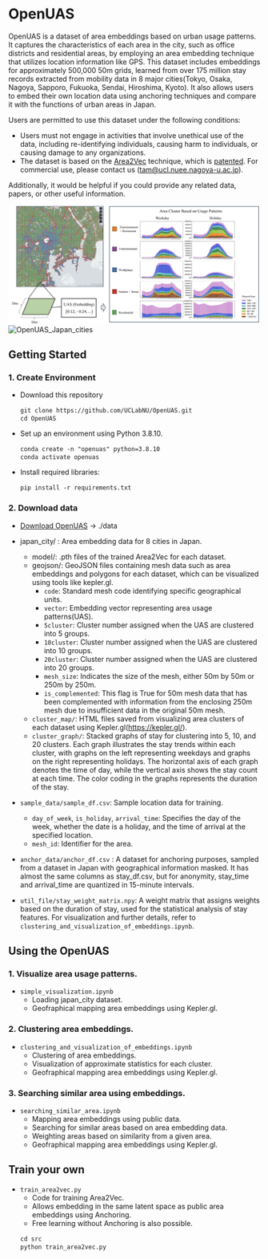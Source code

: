 # OpenUAS

OpenUAS is a dataset of area embeddings based on urban usage patterns. It captures the characteristics of each area in the city, such as office districts and residential areas, by employing an area embedding technique that utilizes location information like GPS. This dataset includes embeddings for approximately 500,000 50m grids, learned from over 175 million stay records extracted from mobility data in 8 major cities(Tokyo, Osaka, Nagoya, Sapporo, Fukuoka, Sendai, Hiroshima, Kyoto). It also allows users to embed their own location data using anchoring techniques and compare it with the functions of urban areas in Japan.

Users are permitted to use this dataset under the following conditions:

- Users must not engage in activities that involve unethical use of the data, including re-identifying individuals, causing harm to individuals, or causing damage to any organizations.
- The dataset is based on the [Area2Vec](https://arxiv.org/html/2401.10648v1) technique, which is [patented](https://patentcenter.uspto.gov/applications/17205532). For commercial use, please contact us (tam@ucl.nuee.nagoya-u.ac.jp).

Additionally, it would be helpful if you could provide any related data, papers, or other useful information.

![OpenUAS_Tokyo](OpenUAS_image.png)
![OpenUAS_Japan_cities](japan_cities_image.png)

## Getting Started

### 1. Create Environment

- Download this repository

  ```
  git clone https://github.com/UCLabNU/OpenUAS.git
  cd OpenUAS
  ```

- Set up an environment using Python 3.8.10.
  ```
  conda create -n "openuas" python=3.8.10
  conda activate openuas
  ```
- Install required libraries:
  ```
  pip install -r requirements.txt
  ```

### 2. Download data

- [Download OpenUAS](<[https://drive.google.com/file/d/1ggMGL_71nNmHL1A-iOuUfYjgWBxN5qC7/view?usp=drive_link](https://drive.google.com/file/d/1Q50MJiOojZQEqV-eVvFpS_hhY0pjyopv/view?usp=sharing)>) -> ./data

<!-- <details>
  <summary><b>Dataset desctiption</b></summary> -->

- japan_city/ : Area embedding data for 8 cities in Japan.

  - model/: .pth files of the trained Area2Vec for each dataset.
  - geojson/: GeoJSON files containing mesh data such as area embeddings and polygons for each dataset, which can be visualized using tools like kepler.gl.
    - `code`: Standard mesh code identifying specific geographical units.
    - `vector`: Embedding vector representing area usage patterns(UAS).
    - `5cluster`: Cluster number assigned when the UAS are clustered into 5 groups.
    - `10cluster`: Cluster number assigned when the UAS are clustered into 10 groups.
    - `20cluster`: Cluster number assigned when the UAS are clustered into 20 groups.
    - `mesh_size`: Indicates the size of the mesh, either 50m by 50m or 250m by 250m.
    - `is_complemented`: This flag is True for 50m mesh data that has been complemented with information from the enclosing 250m mesh due to insufficient data in the original 50m mesh.
  - `cluster_map/`: HTML files saved from visualizing area clusters of each dataset using Kepler.gl(https://kepler.gl/).
  - `cluster_graph/`: Stacked graphs of stay for clustering into 5, 10, and 20 clusters. Each graph illustrates the stay trends within each cluster, with graphs on the left representing weekdays and graphs on the right representing holidays. The horizontal axis of each graph denotes the time of day, while the vertical axis shows the stay count at each time. The color coding in the graphs represents the duration of the stay.

- `sample_data/sample_df.csv`: Sample location data for training.

  - `day_of_week`, `is_holiday`, `arrival_time`: Specifies the day of the week, whether the date is a holiday, and the time of arrival at the specified location.
  - `mesh_id`: Identifier for the area.

- `anchor_data/anchor_df.csv` : A dataset for anchoring purposes, sampled from a dataset in Japan with geographical information masked. It has almost the same columns as stay_df.csv, but for anonymity, stay_time and arrival_time are quantized in 15-minute intervals.

- `util_file/stay_weight_matrix.npy`: A weight matrix that assigns weights based on the duration of stay, used for the statistical analysis of stay features. For visualization and further details, refer to `clustering_and_visualization_of_embeddings.ipynb`.

<!-- </details> -->

## Using the OpenUAS

### 1. Visualize area usage patterns.

- `simple_visualization.ipynb`
  - Loading japan_city dataset.
  - Geofraphical mapping area embeddings using Kepler.gl.

### 2. Clustering area embeddings.

- `clustering_and_visualization_of_embeddings.ipynb`
  - Clustering of area embeddings.
  - Visualization of approximate statistics for each cluster.
  - Geofraphical mapping area embeddings using Kepler.gl.

### 3. Searching similar area using embeddings.

- `searching_similar_area.ipynb`
  - Mapping area embeddings using public data.
  - Searching for similar areas based on area embedding data.
  - Weighting areas based on similarity from a given area.
  - Geofraphical mapping area embeddings using Kepler.gl.

## Train your own

- `train_area2vec.py`
  - Code for training Area2Vec.
  - Allows embedding in the same latent space as public area embeddings using Anchoring.
  - Free learning without Anchoring is also possible.
  ```
  cd src
  python train_area2vec.py
  ```
